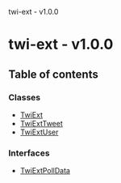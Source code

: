 twi-ext - v1.0.0

# twi-ext - v1.0.0

## Table of contents

### Classes

- [TwiExt](classes/TwiExt.md)
- [TwiExtTweet](classes/TwiExtTweet.md)
- [TwiExtUser](classes/TwiExtUser.md)

### Interfaces

- [TwiExtPollData](interfaces/TwiExtPollData.md)
